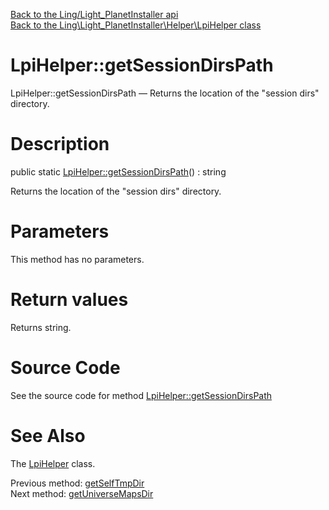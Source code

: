 [Back to the Ling/Light_PlanetInstaller api](https://github.com/lingtalfi/Light_PlanetInstaller/blob/master/doc/api/Ling/Light_PlanetInstaller.md)<br>
[Back to the Ling\Light_PlanetInstaller\Helper\LpiHelper class](https://github.com/lingtalfi/Light_PlanetInstaller/blob/master/doc/api/Ling/Light_PlanetInstaller/Helper/LpiHelper.md)


LpiHelper::getSessionDirsPath
================



LpiHelper::getSessionDirsPath — Returns the location of the "session dirs" directory.




Description
================


public static [LpiHelper::getSessionDirsPath](https://github.com/lingtalfi/Light_PlanetInstaller/blob/master/doc/api/Ling/Light_PlanetInstaller/Helper/LpiHelper/getSessionDirsPath.md)() : string




Returns the location of the "session dirs" directory.




Parameters
================

This method has no parameters.


Return values
================

Returns string.








Source Code
===========
See the source code for method [LpiHelper::getSessionDirsPath](https://github.com/lingtalfi/Light_PlanetInstaller/blob/master/Helper/LpiHelper.php#L45-L48)


See Also
================

The [LpiHelper](https://github.com/lingtalfi/Light_PlanetInstaller/blob/master/doc/api/Ling/Light_PlanetInstaller/Helper/LpiHelper.md) class.

Previous method: [getSelfTmpDir](https://github.com/lingtalfi/Light_PlanetInstaller/blob/master/doc/api/Ling/Light_PlanetInstaller/Helper/LpiHelper/getSelfTmpDir.md)<br>Next method: [getUniverseMapsDir](https://github.com/lingtalfi/Light_PlanetInstaller/blob/master/doc/api/Ling/Light_PlanetInstaller/Helper/LpiHelper/getUniverseMapsDir.md)<br>

